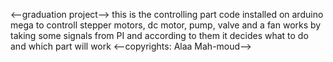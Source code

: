 <--graduation project-->
this is the controlling part code installed on arduino mega to controll stepper motors, dc motor, pump, valve and a fan
works by taking some signals from PI and according to them it decides what to do and which part will work
<--copyrights: Alaa Mah-moud-->
